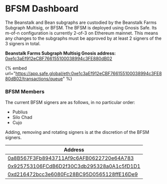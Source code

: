 # BFSM Dashboard

The Beanstalk and Bean subgraphs are custodied by the Beanstalk Farms Subgraph Multisig, or BFSM. The BFSM is deployed using Gnosis Safe. Its m-of-n configuration is currently 2-of-3 on Ethereum mainnet. This means any changes to the subgraphs must be approved by at least 2 signers of the 3 signers in total.

**Beanstalk Farms Subgraph Multisig Gnosis address:** [0xe1c3aEf912eCBF766155100038994c3FE880dB02](https://etherscan.io/address/0xe1c3aEf912eCBF766155100038994c3FE880dB02)

{% embed url="https://app.safe.global/eth:0xe1c3aEf912eCBF766155100038994c3FE880dB02/transactions/queue" %}

### **BFSM Members**

The current BFSM signers are as follows, in no particular order:

* Publius
* Silo Chad
* Cujo

Adding, removing and rotating signers is at the discretion of the BFSM signers.

| Address                                                                                                               |
| --------------------------------------------------------------------------------------------------------------------- |
| [0a8B567F3Fb8943711Af9c6AFB0622720e64A783](https://etherscan.io/address/0a8B567F3Fb8943711Af9c6AFB0622720e64A783)     |
| [0x925753106FCdB6D2f30C3db295328a0A1c5fD1D1](https://etherscan.io/address/0x925753106FCdB6D2f30C3db295328a0A1c5fD1D1) |
| [0xd216472bcc3e6080Fc28BC95D0565128ffE16De9](https://etherscan.io/address/0xd216472bcc3e6080Fc28BC95D0565128ffE16De9) |
